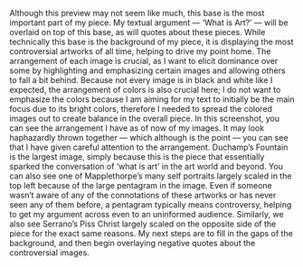  Although this preview may not seem like much, this base is the most important part of my piece. My textual argument — ‘What is Art?’ — will be overlaid on top of this base, as will quotes about these pieces. While technically this base is the background of my piece, it is displaying the most controversial artworks of all time, helping to drive my point home. The arrangement of each image is crucial, as I want to elicit dominance over some by highlighting and emphasizing certain images and allowing others to fall a bit behind. Because not every image is in black and white like I expected, the arrangement of colors is also crucial here; I do not want to emphasize the colors because I am aiming for my text to initially be the main focus due to its bright colors, therefore I needed to spread the colored images out to create balance in the overall piece. In this screenshot, you can see the arrangement I have as of now of my images. It may look haphazardly thrown together — which although is the point — you can see that I have given careful attention to the arrangement. Duchamp’s Fountain is the largest image, simply because this is the piece that essentially sparked the conversation of ‘what is art’ in the art world and beyond. You can also see one of Mapplethorpe’s many self portraits largely scaled in the top left because of the large pentagram in the image. Even if someone wasn’t aware of any of the connotations of these artworks or has never seen any of them before, a pentagram typically means controversy, helping to get my argument across even to an uninformed audience. Similarly, we also see Serrano’s Piss Christ largely scaled on the opposite side of the piece for the exact same reasons. My next steps are to fill in the gaps of the background, and then begin overlaying negative quotes about the controversial images. 

